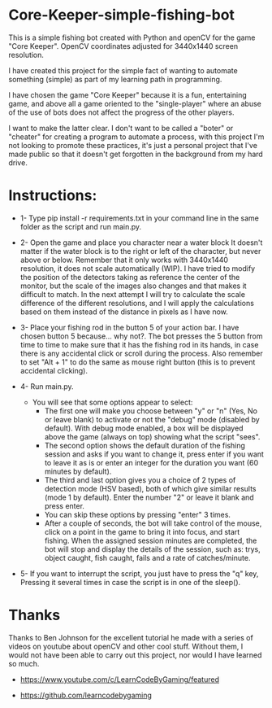 # Core-Keeper-simple-fishing-bot

This is a simple fishing bot created with Python and openCV for the game "Core Keeper".
OpenCV coordinates adjusted for 3440x1440 screen resolution.


I have created this project for the simple fact of wanting to automate something (simple) as part of my learning path in programming.

I have chosen the game "Core Keeper" because it is a fun, entertaining game, and above all a game oriented to the "single-player" where an abuse of the use of bots does not affect the progress of the other players.



I want to make the latter clear. I don't want to be called a "boter" or "cheater" for creating a program to automate a process, with this project I'm not looking to promote these practices, it's just a personal project that I've made public so that it doesn't get forgotten in the background from my hard drive.



# Instructions:

- 1- Type    pip install -r requirements.txt     in your command line in the same folder as the script and run main.py.

- 2- Open the game and place you character near a water block 
      It doesn't matter if the water block is to the right 
      or left of the character, but never above or below.
      Remember that it only works with 3440x1440 resolution,
      it does not scale automatically (WIP).
      I have tried to modify the position of the detectors taking as reference the center of the monitor, but the scale of the images also changes and that makes it difficult to match. In the next attempt I will try to calculate the scale difference of the different resolutions, and I will apply the calculations based on them instead of the distance in pixels as I have now.
      
- 3- Place your fishing rod in the button 5 of your action bar.
      I have chosen button 5 because... why not?.
      The bot presses the 5 button from time to time
      to make sure that it has the fishing rod in its hands,
      in case there is any accidental click or scroll during the process.
      Also remember to set "Alt + 1" to do the same as mouse right button (this is to prevent accidental clicking).

- 4- Run main.py.
     * You will see that some options appear to select:
        - The first one will make you choose between "y" or "n" (Yes, No or leave blank) to activate or not the "debug" mode (disabled by default).
             With debug mode enabled, a box will be displayed above the game (always on top) showing what the script "sees".   
        - The second option shows the default duration of the fishing session and asks if you want to change it,
            press enter if you want to leave it as is or enter an integer for the duration you want (60 minutes by default).    
        - The third and last option gives you a choice of 2 types of detection mode (HSV based), both of which give similar results (mode 1 by default).
            Enter the number "2" or leave it blank and press enter.
        - You can skip these options by pressing "enter" 3 times. 
        - After a couple of seconds, the bot will take control of the mouse, click on a point in the game to bring it into focus, 
            and start fishing. When the assigned session minutes are completed, the bot will stop and display the details of the session,
            such as: trys, object caught, fish caught, fails and a rate of catches/minute.

- 5- If you want to interrupt the script, you just have to press the "q" key,
     Pressing it several times in case the script is in one of the sleep().
      

      
      
      
      
# Thanks      
Thanks to Ben Johnson for the excellent tutorial he made with a series of videos on youtube about openCV and other cool stuff.
Without them, I would not have been able to carry out this project, nor would I have learned so much.
- https://www.youtube.com/c/LearnCodeByGaming/featured

- https://github.com/learncodebygaming
